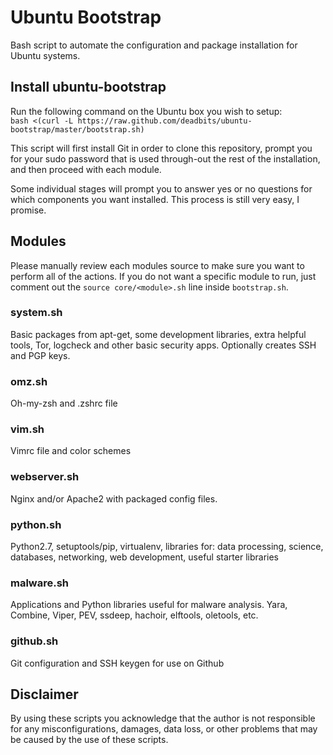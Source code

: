 # Ubuntu Bootstrap
Bash script to automate the configuration and package installation for Ubuntu systems.

## Install ubuntu-bootstrap
Run the following command on the Ubuntu box you wish to setup:  
`bash <(curl -L https://raw.github.com/deadbits/ubuntu-bootstrap/master/bootstrap.sh)`
  
This script will first install Git in order to clone this repository, prompt you for your sudo password that is used through-out the rest of the installation, and then proceed with each module.
  
Some individual stages will prompt you to answer yes or no questions for which components you want installed. This process is still very easy, I promise.

## Modules
Please manually review each modules source to make sure you want to perform all of the actions.
If you do not want a specific module to run, just comment out the `source core/<module>.sh` line inside `bootstrap.sh`.

### system.sh
Basic packages from apt-get, some development libraries, extra helpful tools, Tor, logcheck and other basic security
apps. Optionally creates SSH and PGP keys.

### omz.sh
Oh-my-zsh and .zshrc file

### vim.sh
Vimrc file and color schemes

### webserver.sh
Nginx and/or Apache2 with packaged config files.

### python.sh
Python2.7, setuptools/pip, virtualenv, libraries for: data processing, science, databases, networking, web development, useful starter libraries

### malware.sh
Applications and Python libraries useful for malware analysis. Yara, Combine, Viper, PEV, ssdeep, hachoir,
elftools, oletools, etc.

### github.sh
Git configuration and SSH keygen for use on Github

## Disclaimer
By using these scripts you acknowledge that the author is not responsible for any misconfigurations, damages, data loss, or other problems that may be caused by the use of these scripts. 
